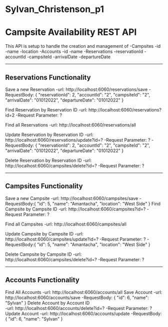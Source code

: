 # Sylvan_Christenson_p1

Campsite Availability REST API
==============================

This API is setup to handle the creation and management of
-Campsites
    -id
    -name
    -location
-Accounts
    -id
    -name
-Reservations
    -reservationId
    -accountId
    -campsiteId
    -arrivalDate
    -departureDate
    
------------------------------
Reservations Functionality
------------------------------
Save a new Reservation 
    -url: http://localhost:6060/reservations/save
    -RequestBody: {
                   "reservationId": 2,
                   "accountId": "2",
                   "campsiteId": "2",
                   "arrivalDate": "01012022",
                   "departureDate": "01012022"
                   }
                  
Find Reservation by Reservation ID
    -url: http://localhost:6060/reservations?id=2
    -Request Parameter: ?
    
Find all Reservations
    -url: http://localhost:6060/reservations/all
    
Update Reservation by Reservation ID
    -url: http://localhost:6060/reservations/update?id=?
    -Request Parameter: ?
    -RequestBody: {
                   "reservationId": 2,
                   "accountId": "2",
                   "campsiteId": "2",
                   "arrivalDate": "01012022",
                   "departureDate": "01012022"
                   }
                   
Delete Reservation by Reservation ID
    -url: http://localhost:6060/campsites/delete?id=?
    -Request Parameter: ?
    
------------------------------
Campsites Functionality
------------------------------
Save a new Campsite 
    -url: http://localhost:6060/campsites/save
    -RequestBody:{
                  "id": 5,
                  "name": "Amantacha",
                  "location": "West Side"
                  }
Find Campsite by Campsite ID
    -url: http://localhost:6060/campsites?id=?
    -Request Parameter: ?
    
Find all Campsites
    -url: http://localhost:6060/campsites/all
    
Update Campsite by Campsite ID
    -url: http://localhost:6060/campsites/update?id=?
    -Request Parameter: ?
    -RequestBody:{
                  "id": 5,
                  "name": "Amantacha",
                  "location": "West Side"
                  }
                  
Delete Campsite by Campsite ID
    -url: http://localhost:6060/campsites/delete?id=?
    -Request Parameter: ?   
    
------------------------------
Accounts Functionality
------------------------------

Find All Accounts
    -url: http://localhost:6060/accounts/all
Save Account
    -url: http://localhost:6060/accounts/save
    -RequestBody: {
                   "id": 6,
                   "name": "Sylvan"
                   }
  Delete Account by Account ID  
      -url: http://localhost:6060/accounts/delete?id=?
      -Request Parameter: ?
  Update Account 
      -url: http://localhost:6060/accounts/update
      -RequestBody: {
                   "id": 6,
                   "name": "Sylvan"
                   }
